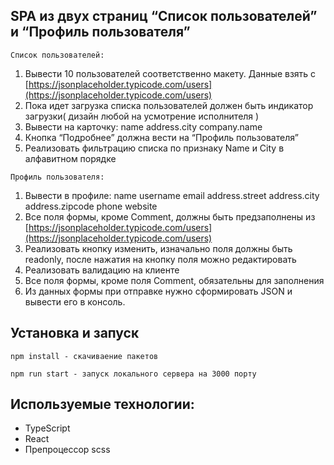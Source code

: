 ## SPA из двух страниц “Список пользователей” и “Профиль пользователя”
```
Список пользователей:
```
1. Вывести 10 пользователей соответственно макету. Данные взять  с [https://jsonplaceholder.typicode.com/users](https://jsonplaceholder.typicode.com/users)
2. Пока идет загрузка списка пользователей должен быть индикатор загрузки( дизайн любой на усмотрение исполнителя )
3. Вывести на карточку: 
    name
    address.city
    company.name
4. Кнопка “Подробнее” должна вести на “Профиль пользователя”
5. Реализовать фильтрацию списка по признаку Name и City в алфавитном порядке

```
Профиль пользователя:
```
1. Вывести в профиле:
    name
    username
    email
    address.street
    address.city
    address.zipcode
    phone
    website
2. Все поля формы, кроме Comment, должны быть предзаполнены из [https://jsonplaceholder.typicode.com/users](https://jsonplaceholder.typicode.com/users)
3. Реализовать кнопку изменить, изначально поля должны быть readonly, после нажатия на кнопку поля можно редактировать
4. Реализовать валидацию на клиенте
5. Все поля формы, кроме поля Comment, обязательны для заполнения
6. Из данных формы при отправке нужно сформировать JSON и вывести его в консоль.

## Установка и запуск

```
npm install - скачиваение пакетов
```

```
npm run start - запуск локального сервера на 3000 порту
```

## Используемые технологии: 
- TypeScript
- React
- Препроцессор scss
